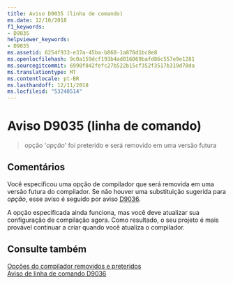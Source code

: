 ```yaml
---
title: Aviso D9035 (linha de comando)
ms.date: 12/10/2018
f1_keywords:
- D9035
helpviewer_keywords:
- D9035
ms.assetid: 6254f933-e37a-45ba-b860-1a870d1bc8e8
ms.openlocfilehash: 9c0a159dcf193b4ad016069bafd86c557e9e1281
ms.sourcegitcommit: 6990f842fefc27b522b15cf352f3517b319d78da
ms.translationtype: MT
ms.contentlocale: pt-BR
ms.lasthandoff: 12/11/2018
ms.locfileid: "53248514"
---
```

# <a name="command-line-warning-d9035"></a>Aviso D9035 (linha de comando)

> opção '*opção*' foi preterido e será removido em uma versão futura

## <a name="remarks"></a>Comentários

Você especificou uma opção de compilador que será removida em uma versão futura do compilador. Se não houver uma substituição sugerida para *opção*, esse aviso é seguido por aviso [D9036](../../error-messages/tool-errors/command-line-warning-d9036.md).

A opção especificada ainda funciona, mas você deve atualizar sua configuração de compilação agora. Como resultado, o seu projeto é mais provável continuar a criar quando você atualiza o compilador.

## <a name="see-also"></a>Consulte também

[Opções do compilador removidos e preteridos](../../build/reference/compiler-options-listed-by-category.md#deprecated-and-removed-compiler-options)<br/>
[Aviso de linha de comando D9036](command-line-warning-d9036.md)